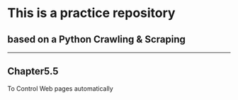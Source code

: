 # This is a practice repository  

## based on a Python Crawling & Scraping

---

## Chapter5.5
To Control Web pages automatically
